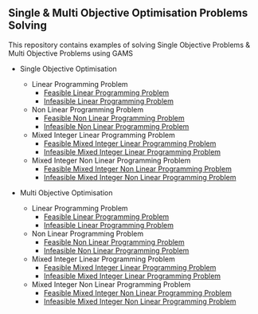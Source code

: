 ## Single & Multi Objective Optimisation Problems Solving
This repository contains examples of solving Single Objective Problems &amp; Multi Objective Problems using GAMS

* Single Objective Optimisation
    - Linear Programming Problem
         - [Feasible Linear Programming Problem](https://github.com/Nikitha2309/Single-Multi-Objective-Problems-Solving/tree/main/Single%20Objective/LP/Feasible)
         - [Infeasible Linear Programming Problem](https://github.com/Nikitha2309/Single-Multi-Objective-Problems-Solving/tree/main/Single%20Objective/LP/InFeasible)
     - Non Linear Programming Problem
         - [Feasible Non Linear Programming Problem](https://github.com/Nikitha2309/Single-Multi-Objective-Problems-Solving/tree/main/Single%20Objective/NLP/Feasible)
         - [Infeasible Non Linear Programming Problem](https://github.com/Nikitha2309/Single-Multi-Objective-Problems-Solving/tree/main/Single%20Objective/NLP/InFeasible)
     - Mixed Integer Linear Programming Problem
         - [Feasible Mixed Integer Linear Programming Problem](https://github.com/Nikitha2309/Single-Multi-Objective-Problems-Solving/tree/main/Single%20Objective/MILP/Feasible)
         - [Infeasible Mixed Integer Linear Programming Problem](https://github.com/Nikitha2309/Single-Multi-Objective-Problems-Solving/tree/main/Single%20Objective/MILP/InFeasible)
     - Mixed Integer Non Linear Programming Problem
         - [Feasible Mixed Integer Non Linear Programming Problem](https://github.com/Nikitha2309/Single-Multi-Objective-Problems-Solving/tree/main/Single%20Objective/MINLP/Feasible)
         - [Infeasible Mixed Integer Non Linear Programming Problem](https://github.com/Nikitha2309/Single-Multi-Objective-Problems-Solving/tree/main/Single%20Objective/MINLP/InFeasible)
         
 * Multi Objective Optimisation 
    - Linear Programming Problem
         - [Feasible Linear Programming Problem](https://github.com/Nikitha2309/Single-Multi-Objective-Problems-Solving/tree/main/Multi%20Objective/LP/Feasible)
         - [Infeasible Linear Programming Problem](https://github.com/Nikitha2309/Single-Multi-Objective-Problems-Solving/tree/main/Multi%20Objective/LP/InFeasible)
     - Non Linear Programming Problem
         - [Feasible Non Linear Programming Problem](https://github.com/Nikitha2309/Single-Multi-Objective-Problems-Solving/tree/main/Multi%20Objective/NLP/Feasible)
         - [Infeasible Non Linear Programming Problem](https://github.com/Nikitha2309/Single-Multi-Objective-Problems-Solving/tree/main/Multi%20Objective/NLP/InFeasible)
     - Mixed Integer Linear Programming Problem
         - [Feasible Mixed Integer Linear Programming Problem](https://github.com/Nikitha2309/Single-Multi-Objective-Problems-Solving/tree/main/Multi%20Objective/MILP/Feasible)
         - [Infeasible Mixed Integer Linear Programming Problem](https://github.com/Nikitha2309/Single-Multi-Objective-Problems-Solving/tree/main/Multi%20Objective/MILP/InFeasible)
     - Mixed Integer Non Linear Programming Problem
         - [Feasible Mixed Integer Non Linear Programming Problem](https://github.com/Nikitha2309/Single-Multi-Objective-Problems-Solving/tree/main/Multi%20Objective/MINLP/Feasible)
         - [Infeasible Mixed Integer Non Linear Programming Problem](https://github.com/Nikitha2309/Single-Multi-Objective-Problems-Solving/tree/main/Multi%20Objective/MINLP/InFeasible)
